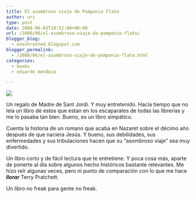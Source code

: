 ```yaml
---
title: El asombroso viaje de Pomponio Flato
author: uri
type: post
date: 2008-06-03T10:52:00+00:00
url: /2008/06/el-asombroso-viaje-de-pomponio-flato/
blogger_blog:
  - enochrooted.blogspot.com
blogger_permalink:
  - /2008/06/el-asombroso-viaje-de-pomponio-flato.html
categories:
  - books
  - eduardo mendoza

---
```

[<img style="display:block;text-align:center;cursor:hand;margin:0 auto 10px;" src="http://1.bp.blogspot.com/_WEHvyZj_jiU/SEUi9E-VUaI/AAAAAAAABJw/AqXCqYPZiu8/s320/_grandeel_asombroso_viaje_de_pomponio.jpg" border="0" />][1]

Un regalo de Madre de Sant Jordi. Y muy entretenido. Hacía tiempo que no leía un libro de estos que estan en los escaparates de todas las librerías y me lo pasaba tan bien. Bueno, es un libro simpático.

Cuenta la historia de un romano que acaba en Nazaret sobre el décimo año después de que naciera Jesús. Y bueno, sus debilidades, sus enfermedades y sus tribulaciones hacen que su &#8220;asombroso viaje&#8221; sea muy divertido.

Un libro corto y de fácil lectura que te entretiene. Y poca cosa más, aparte de ponerte al día sobre algunos hecho históricos bastante relevantes. Me hizo reír algunas veces, pero ni punto de comparación con lo que me hace *<span style="font-weight:bold;">llorar</span>* Terry Pratchett.

Un libro no freak para gente no freak. 

<div class="blogger-post-footer">
  <img width='1' height='1' />
</div>

 [1]: http://1.bp.blogspot.com/_WEHvyZj_jiU/SEUi9E-VUaI/AAAAAAAABJw/AqXCqYPZiu8/s1600-h/_grandeel_asombroso_viaje_de_pomponio.jpg